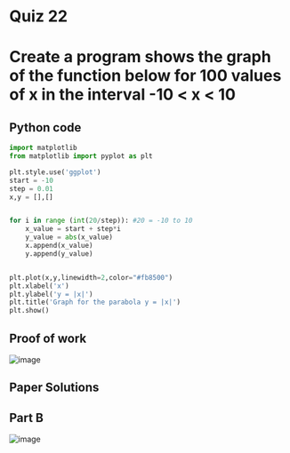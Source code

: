 # Quiz 22
# Create a program shows the graph of the function below for 100 values of x in the interval -10 < x < 10 

## Python code 
```.py
import matplotlib
from matplotlib import pyplot as plt

plt.style.use('ggplot')
start = -10
step = 0.01
x,y = [],[]


for i in range (int(20/step)): #20 = -10 to 10  
    x_value = start + step*i
    y_value = abs(x_value)
    x.append(x_value)
    y.append(y_value)


plt.plot(x,y,linewidth=2,color="#fb8500")
plt.xlabel('x')
plt.ylabel('y = |x|')
plt.title('Graph for the parabola y = |x|')
plt.show()

```

## Proof of work
![image](https://github.com/user-attachments/assets/82b1668c-452b-443e-86ba-64dbc4dd80fb)


## Paper Solutions 

## Part B
![image](https://github.com/user-attachments/assets/bbff9b6d-9476-4a14-b196-bf1e39b36f9b)
